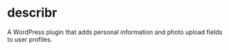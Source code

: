 # describr
A WordPress plugin that adds personal information and photo upload fields to user profiles.
